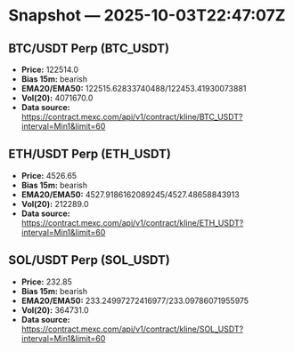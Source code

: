 # Snapshot — 2025-10-03T22:47:07Z

## BTC/USDT Perp (BTC_USDT)
- **Price:** 122514.0
- **Bias 15m:** bearish
- **EMA20/EMA50:** 122515.62833740488/122453.41930073881
- **Vol(20):** 4071670.0
- **Data source:** https://contract.mexc.com/api/v1/contract/kline/BTC_USDT?interval=Min1&limit=60

## ETH/USDT Perp (ETH_USDT)
- **Price:** 4526.65
- **Bias 15m:** bearish
- **EMA20/EMA50:** 4527.9186162089245/4527.48658843913
- **Vol(20):** 212289.0
- **Data source:** https://contract.mexc.com/api/v1/contract/kline/ETH_USDT?interval=Min1&limit=60

## SOL/USDT Perp (SOL_USDT)
- **Price:** 232.85
- **Bias 15m:** bearish
- **EMA20/EMA50:** 233.24997272416977/233.09786071955975
- **Vol(20):** 364731.0
- **Data source:** https://contract.mexc.com/api/v1/contract/kline/SOL_USDT?interval=Min1&limit=60
